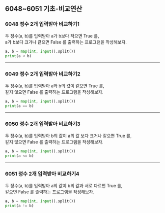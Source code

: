 ## 6048~6051 기초-비교연산

### 6048 정수 2개 입력받아 비교하기1

두 정수(a, b)를 입력받아 a가 b보다 작으면 True 를,  
a가 b보다 크거나 같으면 False 를 출력하는 프로그램을 작성해보자.

```Python
a, b = map(int, input().split())
print(a < b)
```

---

### 6049 정수 2개 입력받아 비교하기2

두 정수(a, b)를 입력받아 a와 b의 값이 같으면 True 를,  
같지 않으면 False 를 출력하는 프로그램을 작성해보자.

```Python
a, b = map(int, input().split())
print(a == b)
```

---

### 6050 정수 2개 입력받아 비교하기3

두 정수(a, b)를 입력받아 b의 값이 a의 값 보다 크거나 같으면 True 를,  
같지 않으면 False 를 출력하는 프로그램을 작성해보자.

```Python
a, b = map(int, input().split())
print(a <= b)
```

---

### 6051 정수 2개 입력받아 비교하기4

두 정수(a, b)를 입력받아 a의 값이 b의 값과 서로 다르면 True 를,  
같으면 False 를 출력하는 프로그램을 작성해보자.

```Python
a, b = map(int, input().split())
print(a != b)
```
